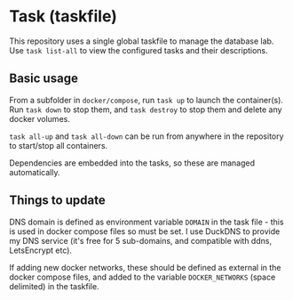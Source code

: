 # Task (taskfile)

This repository uses a single global taskfile to manage the database lab. Use `task list-all` to view the configured tasks and their descriptions.

## Basic usage

From a subfolder in `docker/compose`, run `task up` to launch the container(s). Run `task down` to stop them, and `task destroy` to stop them and delete any docker volumes.

`task all-up` and `task all-down` can be run from anywhere in the repository to start/stop all containers.

Dependencies are embedded into the tasks, so these are managed automatically.

## Things to update

DNS domain is defined as environment variable `DOMAIN` in the task file - this is used in docker compose files so must be set. I use DuckDNS to provide my DNS service (it's free for 5 sub-domains, and compatible with ddns, LetsEncrypt etc).

If adding new docker networks, these should be defined as external in the docker compose files, and added to the variable `DOCKER_NETWORKS` (space delimited) in the taskfile.

